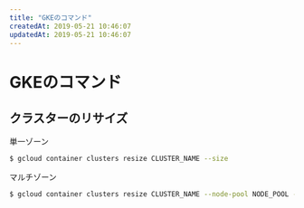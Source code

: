 ```yaml
---
title: "GKEのコマンド"
createdAt: 2019-05-21 10:46:07
updatedAt: 2019-05-21 10:46:07
---
```


# GKEのコマンド

## クラスターのリサイズ

単一ゾーン

```bash
$ gcloud container clusters resize CLUSTER_NAME --size
```

マルチゾーン

```bash
$ gcloud container clusters resize CLUSTER_NAME --node-pool NODE_POOL --size SIZE
```
